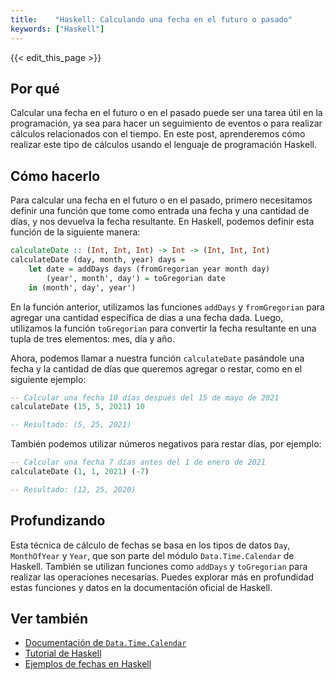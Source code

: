 ```yaml
---
title:    "Haskell: Calculando una fecha en el futuro o pasado"
keywords: ["Haskell"]
---
```


{{< edit_this_page >}}

## Por qué

Calcular una fecha en el futuro o en el pasado puede ser una tarea útil en la programación, ya sea para hacer un seguimiento de eventos o para realizar cálculos relacionados con el tiempo. En este post, aprenderemos cómo realizar este tipo de cálculos usando el lenguaje de programación Haskell.

## Cómo hacerlo

Para calcular una fecha en el futuro o en el pasado, primero necesitamos definir una función que tome como entrada una fecha y una cantidad de días, y nos devuelva la fecha resultante. En Haskell, podemos definir esta función de la siguiente manera:

```Haskell
calculateDate :: (Int, Int, Int) -> Int -> (Int, Int, Int)
calculateDate (day, month, year) days =
    let date = addDays days (fromGregorian year month day)
        (year', month', day') = toGregorian date
    in (month', day', year')
```

En la función anterior, utilizamos las funciones `addDays` y `fromGregorian` para agregar una cantidad específica de días a una fecha dada. Luego, utilizamos la función `toGregorian` para convertir la fecha resultante en una tupla de tres elementos: mes, día y año.

Ahora, podemos llamar a nuestra función `calculateDate` pasándole una fecha y la cantidad de días que queremos agregar o restar, como en el siguiente ejemplo:

```Haskell
-- Calcular una fecha 10 días después del 15 de mayo de 2021
calculateDate (15, 5, 2021) 10

-- Resultado: (5, 25, 2021)
```

También podemos utilizar números negativos para restar días, por ejemplo:

```Haskell
-- Calcular una fecha 7 días antes del 1 de enero de 2021
calculateDate (1, 1, 2021) (-7)

-- Resultado: (12, 25, 2020)
```

## Profundizando

Esta técnica de cálculo de fechas se basa en los tipos de datos `Day`, `MonthOfYear` y `Year`, que son parte del módulo `Data.Time.Calendar` de Haskell. También se utilizan funciones como `addDays` y `toGregorian` para realizar las operaciones necesarias. Puedes explorar más en profundidad estas funciones y datos en la documentación oficial de Haskell.

## Ver también

- [Documentación de `Data.Time.Calendar`](https://hackage.haskell.org/package/time-1.9.3/docs/Data-Time-Calendar.html)
- [Tutorial de Haskell](https://www.haskell.org/tutorial/)
- [Ejemplos de fechas en Haskell](https://www.stackbuilders.com/news/a-comparison-of-datetime-libraries-in-haskell)